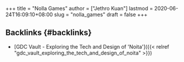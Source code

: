 +++
title = "Nolla Games"
author = ["Jethro Kuan"]
lastmod = 2020-06-24T16:09:10+08:00
slug = "nolla_games"
draft = false
+++

## Backlinks {#backlinks}

- [GDC Vault - Exploring the Tech and Design of 'Noita']({{< relref "gdc_vault_exploring_the_tech_and_design_of_noita" >}})
